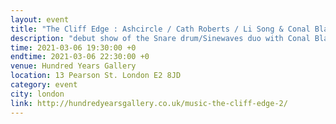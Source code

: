 ```yaml
---
layout: event
title: "The Cliff Edge : Ashcircle / Cath Roberts / Li Song & Conal Blake"
description: "debut show of the Snare drum/Sinewaves duo with Conal Blake"
time: 2021-03-06 19:30:00 +0
endtime: 2021-03-06 22:30:00 +0
venue: Hundred Years Gallery
location: 13 Pearson St. London E2 8JD
category: event
city: london
link: http://hundredyearsgallery.co.uk/music-the-cliff-edge-2/
---
```

